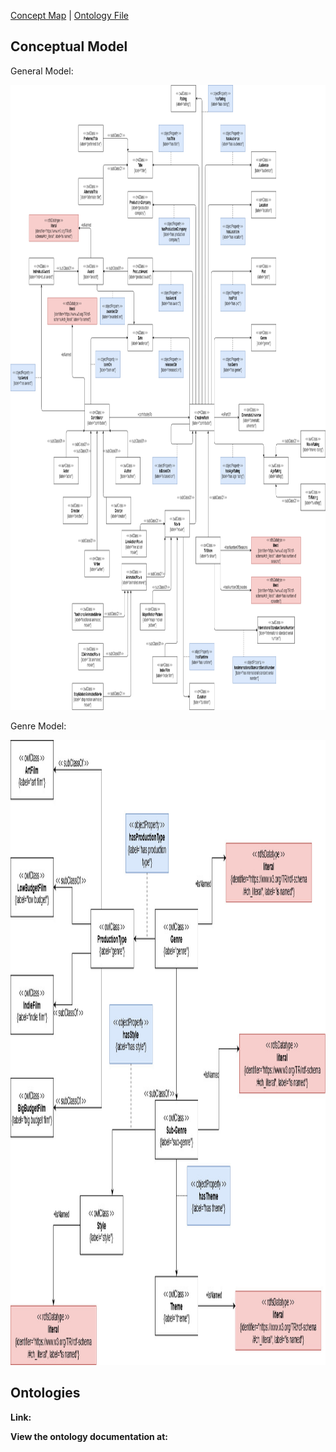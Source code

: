 [Concept Map](#conceptual-model) | [Ontology File](#ontologies)

## Conceptual Model

General Model:

<img src="images/conceptualModel.png" width="1000" height="1000">

Genre Model:

<img src="images/genresConceptualModel.jpg" width="1000" height="1000">

## Ontologies

**Link:**

**View the ontology documentation at:**
